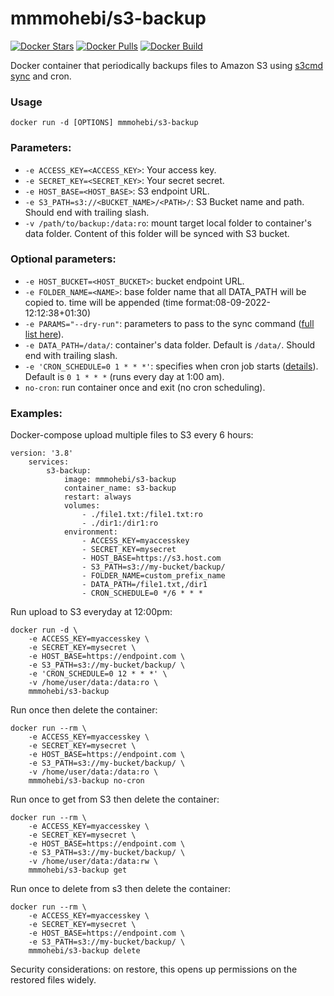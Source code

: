 mmmohebi/s3-backup
======================

[![Docker Stars](https://img.shields.io/docker/stars/istepanov/backup-to-s3.svg)](https://hub.docker.com/r/mmmohebi/s3-backup/)
[![Docker Pulls](https://img.shields.io/docker/pulls/istepanov/backup-to-s3.svg)](https://hub.docker.com/r/mmmohebi/s3-backup/)
[![Docker Build](https://img.shields.io/docker/automated/istepanov/backup-to-s3.svg)](https://hub.docker.com/r/mmmohebi/s3-backup/)

Docker container that periodically backups files to Amazon S3 using [s3cmd sync](http://s3tools.org/s3cmd-sync) and cron.

### Usage

    docker run -d [OPTIONS] mmmohebi/s3-backup

### Parameters:

* `-e ACCESS_KEY=<ACCESS_KEY>`: Your access key.
* `-e SECRET_KEY=<SECRET_KEY>`: Your secret secret.
* `-e HOST_BASE=<HOST_BASE>`: S3 endpoint URL.
* `-e S3_PATH=s3://<BUCKET_NAME>/<PATH>/`: S3 Bucket name and path. Should end with trailing slash.
* `-v /path/to/backup:/data:ro`: mount target local folder to container's data folder. Content of this folder will be synced with S3 bucket.

### Optional parameters:

* `-e HOST_BUCKET=<HOST_BUCKET>`: bucket endpoint URL.
* `-e FOLDER_NAME=<NAME>`: base folder name that all DATA_PATH will be copied to. time will be appended (time format:08-09-2022-12:12:38+01:30)
* `-e PARAMS="--dry-run"`: parameters to pass to the sync command ([full list here](http://s3tools.org/usage)).
* `-e DATA_PATH=/data/`: container's data folder. Default is `/data/`. Should end with trailing slash.
* `-e 'CRON_SCHEDULE=0 1 * * *'`: specifies when cron job starts ([details](http://en.wikipedia.org/wiki/Cron)). Default is `0 1 * * *` (runs every day at 1:00 am).
* `no-cron`: run container once and exit (no cron scheduling).

### Examples:

Docker-compose upload multiple files to S3 every 6 hours:

    version: '3.8'
        services:
            s3-backup:
                image: mmmohebi/s3-backup
                container_name: s3-backup
                restart: always
                volumes:
                    - ./file1.txt:/file1.txt:ro
                    - ./dir1:/dir1:ro
                environment:
                    - ACCESS_KEY=myaccesskey
                    - SECRET_KEY=mysecret
                    - HOST_BASE=https://s3.host.com
                    - S3_PATH=s3://my-bucket/backup/
                    - FOLDER_NAME=custom_prefix_name
                    - DATA_PATH=/file1.txt,/dir1
                    - CRON_SCHEDULE=0 */6 * * *

Run upload to S3 everyday at 12:00pm:

    docker run -d \
        -e ACCESS_KEY=myaccesskey \
        -e SECRET_KEY=mysecret \
        -e HOST_BASE=https://endpoint.com \
        -e S3_PATH=s3://my-bucket/backup/ \
        -e 'CRON_SCHEDULE=0 12 * * *' \
        -v /home/user/data:/data:ro \
        mmmohebi/s3-backup

Run once then delete the container:

    docker run --rm \
        -e ACCESS_KEY=myaccesskey \
        -e SECRET_KEY=mysecret \
        -e HOST_BASE=https://endpoint.com \
        -e S3_PATH=s3://my-bucket/backup/ \
        -v /home/user/data:/data:ro \
        mmmohebi/s3-backup no-cron

Run once to get from S3 then delete the container:

    docker run --rm \
        -e ACCESS_KEY=myaccesskey \
        -e SECRET_KEY=mysecret \
        -e HOST_BASE=https://endpoint.com \
        -e S3_PATH=s3://my-bucket/backup/ \
        -v /home/user/data:/data:rw \
        mmmohebi/s3-backup get

Run once to delete from s3 then delete the container:

    docker run --rm \
        -e ACCESS_KEY=myaccesskey \
        -e SECRET_KEY=mysecret \
        -e HOST_BASE=https://endpoint.com \
        -e S3_PATH=s3://my-bucket/backup/ \
        mmmohebi/s3-backup delete

Security considerations: on restore, this opens up permissions on the restored files widely.

